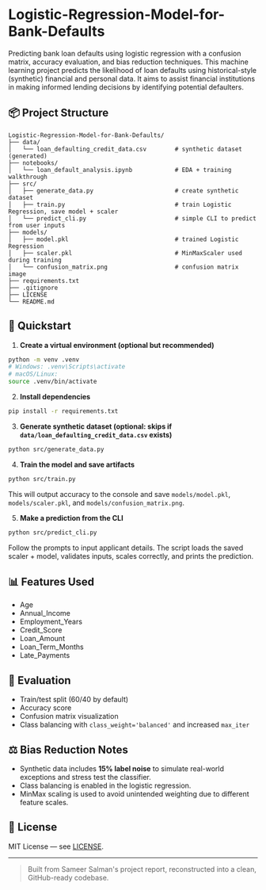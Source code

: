 # Logistic-Regression-Model-for-Bank-Defaults

Predicting bank loan defaults using logistic regression with a confusion matrix, accuracy evaluation, and bias reduction techniques.
This machine learning project predicts the likelihood of loan defaults using historical-style (synthetic) financial and personal data.
It aims to assist financial institutions in making informed lending decisions by identifying potential defaulters.

## 📦 Project Structure

```
Logistic-Regression-Model-for-Bank-Defaults/
├── data/
│   └── loan_defaulting_credit_data.csv        # synthetic dataset (generated)
├── notebooks/
│   └── loan_default_analysis.ipynb            # EDA + training walkthrough
├── src/
│   ├── generate_data.py                       # create synthetic dataset
│   ├── train.py                               # train Logistic Regression, save model + scaler
│   └── predict_cli.py                         # simple CLI to predict from user inputs
├── models/
│   ├── model.pkl                              # trained Logistic Regression
│   ├── scaler.pkl                             # MinMaxScaler used during training
│   └── confusion_matrix.png                   # confusion matrix image
├── requirements.txt
├── .gitignore
├── LICENSE
└── README.md
```

## 🚀 Quickstart

1) **Create a virtual environment (optional but recommended)**
```bash
python -m venv .venv
# Windows: .venv\Scripts\activate
# macOS/Linux:
source .venv/bin/activate
```

2) **Install dependencies**
```bash
pip install -r requirements.txt
```

3) **Generate synthetic dataset (optional: skips if `data/loan_defaulting_credit_data.csv` exists)**
```bash
python src/generate_data.py
```

4) **Train the model and save artifacts**
```bash
python src/train.py
```
This will output accuracy to the console and save `models/model.pkl`, `models/scaler.pkl`, and `models/confusion_matrix.png`.

5) **Make a prediction from the CLI**
```bash
python src/predict_cli.py
```
Follow the prompts to input applicant details. The script loads the saved scaler + model, validates inputs, scales correctly, and prints the prediction.

## 📊 Features Used
- Age
- Annual_Income
- Employment_Years
- Credit_Score
- Loan_Amount
- Loan_Term_Months
- Late_Payments

## 🧪 Evaluation
- Train/test split (60/40 by default)
- Accuracy score
- Confusion matrix visualization
- Class balancing with `class_weight='balanced'` and increased `max_iter`

## ⚖️ Bias Reduction Notes
- Synthetic data includes **15% label noise** to simulate real-world exceptions and stress test the classifier.
- Class balancing is enabled in the logistic regression.
- MinMax scaling is used to avoid unintended weighting due to different feature scales.

## 📝 License
MIT License — see [LICENSE](LICENSE).

---

> Built from Sameer Salman's project report, reconstructed into a clean, GitHub-ready codebase.
